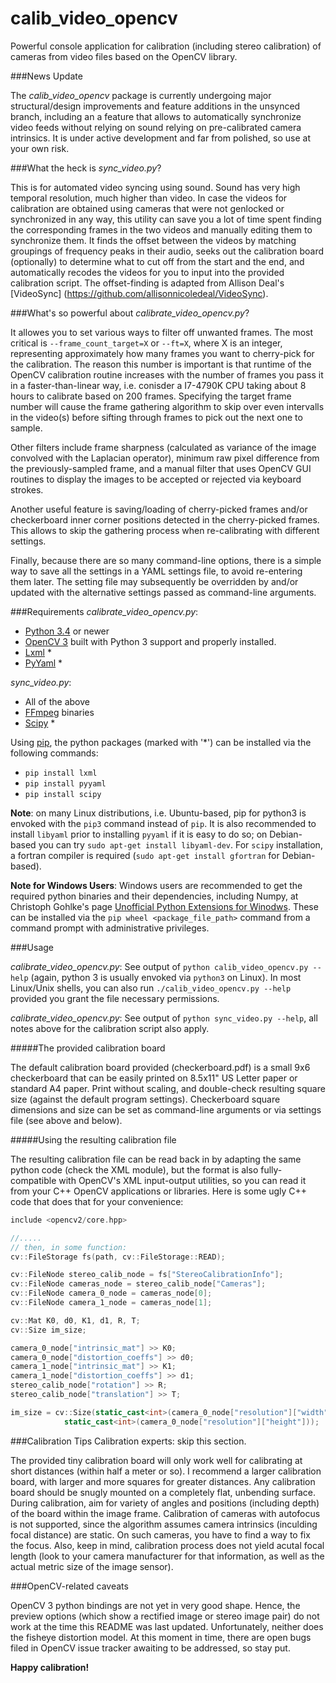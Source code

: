 # calib_video_opencv

Powerful console application for calibration (including stereo calibration) of cameras from video files based on the OpenCV library.

###News Update

The *calib_video_opencv* package is currently undergoing major structural/design improvements and feature additions in the unsynced branch, including an a feature that allows to automatically synchronize video feeds without relying on sound relying on pre-calibrated camera intrinsics. It is under active development and far from polished, so use at your own risk.

###What the heck is *sync_video.py*?

This is for automated video syncing using sound. Sound has very high temporal resolution, much higher than video. In case the videos for calibration are obtained using cameras that were not genlocked or synchronized in any way, this utility can save you a lot of time spent finding the corresponding frames in the two videos and manually editing them to synchronize them. It finds the offset between the videos by matching groupings of frequency peaks in their audio, seeks out the calibration board (optionally) to determine what to cut off from the start and the end, and automatically recodes the videos for you to input into the provided calibration script. The offset-finding is adapted from Allison Deal's [VideoSync] (https://github.com/allisonnicoledeal/VideoSync).

###What's so powerful about *calibrate_video_opencv.py*?

It allowes you to set various ways to filter off unwanted frames. The most critical is `--frame_count_target=X` or `--ft=X`, where X is an integer, representing approximately how many frames you want to cherry-pick for the calibration. The reason this number is important is that runtime of the OpenCV calibration routine increases with the number of frames you pass it in a faster-than-linear way, i.e. conisder a I7-4790K CPU taking about 8 hours to calibrate based on 200 frames. Specifying the target frame number will cause the frame gathering algorithm to skip over even intervalls in the video(s) before sifting through frames to pick out the next one to sample.

Other filters include frame sharpness (calculated as variance of the image convolved with the Laplacian operator), minimum raw pixel difference from the previously-sampled frame, and a manual filter that uses OpenCV GUI routines to display the images to be accepted or rejected via keyboard strokes.

Another useful feature is saving/loading of cherry-picked frames and/or checkerboard inner corner positions detected in the cherry-picked frames. This allows to skip the gathering process when re-calibrating with different settings.

Finally, because there are so many command-line options, there is a simple way to save all the settings in a YAML settings file, to avoid re-entering them later. The setting file may subsequently be overridden by and/or updated with the alternative settings passed as command-line arguments.

###Requirements
*calibrate_video_opencv.py*:
* [Python 3.4](https://www.python.org/) or newer
* [OpenCV 3](http://opencv.org/) built with Python 3 support and properly installed.
* [Lxml](http://lxml.de/) *
* [PyYaml](http://pyyaml.org/) *

*sync_video.py*:
* All of the above
* [FFmpeg](https://www.ffmpeg.org/) binaries
* [Scipy](http://www.scipy.org/) *

Using [pip](https://pypi.python.org/pypi/pip), the python packages (marked with '*') can be installed via the following commands:
* `pip install lxml`
* `pip install pyyaml`
* `pip install scipy`

**Note**: on many Linux distributions, i.e. Ubuntu-based, pip for python3 is envoked with the `pip3` command instead of `pip`. It is also recommended to install `libyaml` prior to installing `pyyaml` if it is easy to do so; on Debian-based you can try `sudo apt-get install libyaml-dev`. For `scipy` installation, a fortran compiler is required (`sudo apt-get install gfortran` for Debian-based). 

**Note for Windows Users**: Windows users are recommended to get the required python binaries and their dependencies, including Numpy, at Christoph Gohlke's page [Unofficial Python Extensions for Winodws](http://www.lfd.uci.edu/~gohlke/pythonlibs/). These can be installed via the `pip wheel <package_file_path>` command from a command prompt with administrative privileges.

###Usage

*calibrate_video_opencv.py*:
See output of `python calib_video_opencv.py --help` (again, python 3 is usually envoked via `python3` on Linux). In most Linux/Unix shells, you can also run `./calib_video_opencv.py --help` provided you grant the file necessary permissions.

*calibrate_video_opencv.py*:
See output of `python sync_video.py --help`, all notes above for the calibration script also apply.

#####The provided calibration board

The default calibration board provided (checkerboard.pdf) is a small 9x6 checkerboard that can be easily printed on 8.5x11" US Letter paper or standard A4 paper. Print without scaling, and double-check resulting square size (against the default program settings). Checkerboard square dimensions and size can be set as command-line arguments or via settings file (see above and below).

#####Using the resulting calibration file

The resulting calibration file can be read back in by adapting the same python code (check the XML module), but the format is also fully-compatible with OpenCV's XML input-output utilities, so you can read it from your C++ OpenCV applications or libraries. Here is some ugly C++ code that does that for your convenience:
```C++
include <opencv2/core.hpp>

//.....
// then, in some function:
cv::FileStorage fs(path, cv::FileStorage::READ);

cv::FileNode stereo_calib_node = fs["StereoCalibrationInfo"];
cv::FileNode cameras_node = stereo_calib_node["Cameras"];
cv::FileNode camera_0_node = cameras_node[0];
cv::FileNode camera_1_node = cameras_node[1];

cv::Mat K0, d0, K1, d1, R, T;
cv::Size im_size;

camera_0_node["intrinsic_mat"] >> K0;
camera_0_node["distortion_coeffs"] >> d0;
camera_1_node["intrinsic_mat"] >> K1;
camera_1_node["distortion_coeffs"] >> d1;
stereo_calib_node["rotation"] >> R;
stereo_calib_node["translation"] >> T;

im_size = cv::Size(static_cast<int>(camera_0_node["resolution"]["width"]),
			static_cast<int>(camera_0_node["resolution"]["height"]));
```



###Calibration Tips
Calibration experts: skip this section.

The provided tiny calibration board will only work well for calibrating at short distances (within half a meter or so). I recommend a larger calibration board, with larger and more squares for greater distances. Any calibration board should be snugly mounted on a completely flat, unbending surface. During calibration, aim for variety of angles and positions (including depth) of the board within the image frame. Calibration of cameras with autofocus is not supported, since the algorithm assumes camera intrinsics (inculding focal distance) are static. On such cameras, you have to find a way to fix the focus. Also, keep in mind, calibration process does not yield acutal focal length (look to your camera manufacturer for that information, as well as the actual metric size of the image sensor).

###OpenCV-related caveats

OpenCV 3 python bindings are not yet in very good shape. Hence, the preview options (which show a rectified image or stereo image pair) do not work at the time this README was last updated. Unfortunately, neither does the fisheye distortion model. At this moment in time, there are open bugs filed in OpenCV issue tracker awaiting to be addressed, so stay put.

**Happy calibration!**
